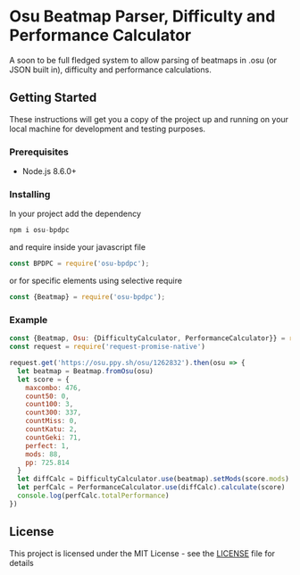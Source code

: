 # Osu Beatmap Parser, Difficulty and Performance Calculator

A soon to be full fledged system to allow parsing of beatmaps in .osu (or JSON built in), difficulty and performance calculations.

## Getting Started

These instructions will get you a copy of the project up and running on your local machine for development and testing purposes.

### Prerequisites

- Node.js 8.6.0+

### Installing

In your project add the dependency

```javascript
npm i osu-bpdpc
```

and require inside your javascript file

```javascript
const BPDPC = require('osu-bpdpc');
```

or for specific elements using selective require

```javascript
const {Beatmap} = require('osu-bpdpc');
```

### Example

```javascript
const {Beatmap, Osu: {DifficultyCalculator, PerformanceCalculator}} = require('osu-bpdpc')
const request = require('request-promise-native')

request.get('https://osu.ppy.sh/osu/1262832').then(osu => {
  let beatmap = Beatmap.fromOsu(osu)
  let score = {
    maxcombo: 476,
    count50: 0,
    count100: 3,
    count300: 337,
    countMiss: 0,
    countKatu: 2,
    countGeki: 71,
    perfect: 1,
    mods: 88,
    pp: 725.814
  }
  let diffCalc = DifficultyCalculator.use(beatmap).setMods(score.mods).calculate()
  let perfCalc = PerformanceCalculator.use(diffCalc).calculate(score)
  console.log(perfCalc.totalPerformance)
})
```

## License

This project is licensed under the MIT License - see the [LICENSE](LICENSE) file for details
